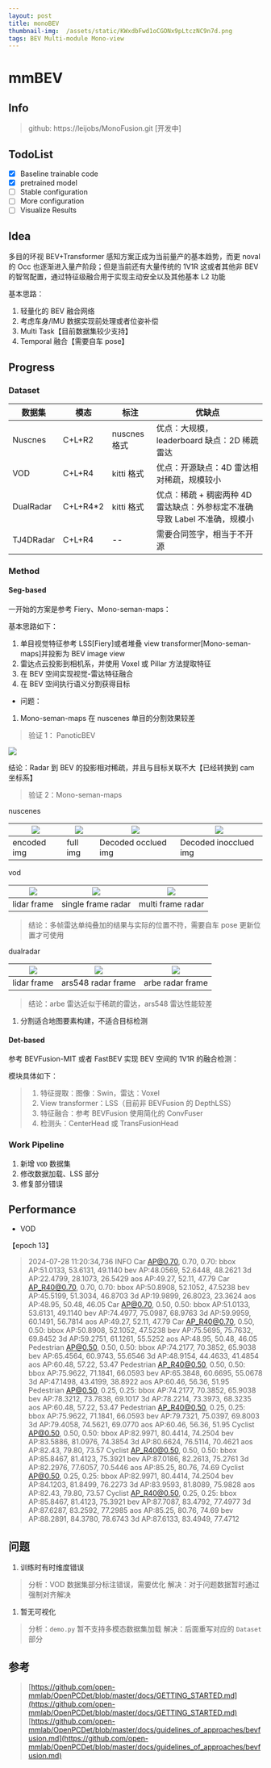 ```yaml
---
layout: post
title: monoBEV
thumbnail-img:  /assets/static/KWxdbFwd1oCGONx9pLtczNC9n7d.png
tags: BEV Multi-module Mono-view
---
```


# mmBEV

## Info

> github: https://leijobs/MonoFusion.git [开发中]

## TodoList

- [X] Baseline trainable code
- [X] pretrained model
- [ ] Stable configuration
- [ ] More configuration
- [ ] Visualize Results

## Idea

多目的环视 BEV+Transformer 感知方案正成为当前量产的基本趋势，而更 noval 的 Occ 也逐渐进入量产阶段；但是当前还有大量传统的 1V1R 这或者其他非 BEV 的智驾配置，通过特征级融合用于实现主动安全以及其他基本 L2 功能

基本思路：

1. 轻量化的 BEV 融合网络
2. 考虑车身/IMU 数据实现前处理或者位姿补偿
3. Multi Task【目前数据集较少支持】
4. Temporal 融合【需要自车 pose】

## Progress

### Dataset

| 数据集    | 模态     | 标注         | 优缺点                                                                     |
| --------- | -------- | ------------ | -------------------------------------------------------------------------- |
| Nuscnes   | C+L+R2   | nuscnes 格式 | 优点：大规模，leaderboard 缺点：2D 稀疏雷达                                |
| VOD       | C+L+R4   | kitti 格式   | 优点：开源缺点：4D 雷达相对稀疏，规模较小                                  |
| DualRadar | C+L+R4*2 | kitti 格式   | 优点：稀疏 + 稠密两种 4D 雷达缺点：外参标定不准确导致 Label 不准确，规模小 |
| TJ4DRadar | C+L+R4   | --           | 需要合同签字，相当于不开源                                                 |

### Method

#### Seg-based

一开始的方案是参考 Fiery、Mono-seman-maps：

基本思路如下：

1. 单目视觉特征参考 LSS[Fiery]或者堆叠 view transformer[Mono-seman-maps]并投影为 BEV image view
2. 雷达点云投影到相机系，并使用 Voxel 或 Pillar 方法提取特征
3. 在 BEV 空间实现视觉-雷达特征融合
4. 在 BEV 空间执行语义分割获得目标

- 问题：

1. Mono-seman-maps 在 nuscenes 单目的分割效果较差

> 验证 1： PanoticBEV

![](../assets/static/H7IVbv1NEoklndxbrHPcWgGgnig.png)

结论：Radar 到 BEV 的投影相对稀疏，并且与目标关联不大【已经转换到 cam 坐标系】

> 验证 2：Mono-seman-maps

nuscenes

| ![](../assets/static/FJpfbUyDLoWDL7xfeC7cngdqnRh.png) | ![](../assets/static/EIr2bWE2ToNz1fx2hBrcGLzAnJh.png) | ![](../assets/static/Tt6WbGffZotJQsxAjWvc2xS3nKf.png) | ![](../assets/static/OAg3bXzdXo9W05xaHB0cAxT8n2f.png) |
| ------------------------------------------- | ------------------------------------------- | ------------------------------------------- | ------------------------------------------- |
| encoded img                                 | full img                                    | Decoded occlued img                         | Decoded inocclued img                       |

vod

| ![](../assets/static/JoDmb04aJoZYfixlFEMcxg3Hn7e.png) | ![](../assets/static/LJYVbFuGxovwqIxjQrWcyvW0nOh.png) | ![](../assets/static/XrWzb9ioaox7q1xJzr2cssfgnsc.png) |
| ------------------------------------------- | ------------------------------------------- | ------------------------------------------- |
| lidar frame                                 | single frame radar                          | multi frame radar                           |

> 结论：多帧雷达单纯叠加的结果与实际的位置不符，需要自车 pose 更新位置才可使用

dualradar

| ![](../assets/static/V1gybEUiloUZzzxJpIGcznAFnng.png) | ![](../assets/static/CCIMbHmNIoa1L0xxgiMcxDdengf.png) | ![](../assets/static/CffGbpHL9ovZXExsE4dcwgncnhf.png) |
| ------------------------------------------- | ------------------------------------------- | ------------------------------------------- |
| lidar frame                                 | ars548 radar frame                          | arbe radar frame                            |

> 结论：arbe 雷达近似于稀疏的雷达，ars548 雷达性能较差

1. 分割适合地图要素构建，不适合目标检测

#### Det-based

参考 BEVFusion-MIT 或者 FastBEV 实现 BEV 空间的 1V1R 的融合检测：

模块具体如下：

> 1. 特征提取：图像：Swin，雷达：Voxel
> 2. View transformer：LSS（目前非 BEVFusion 的 DepthLSS）
> 3. 特征融合：参考 BEVFusion 使用简化的 ConvFuser
> 4. 检测头：CenterHead 或 TransFusionHead

### Work Pipeline

1. 新增 `VOD` 数据集
2. 修改数据加载、LSS 部分
3. 修复部分错误

## Performance

- VOD

【epoch 13】

> 2024-07-28 11:20:34,736   INFO  Car AP@0.70, 0.70, 0.70:
> bbox AP:51.0133, 53.6131, 49.1140
> bev  AP:48.0569, 52.6448, 48.2621
> 3d   AP:22.4799, 28.1073, 26.5429
> aos  AP:49.27, 52.11, 47.79
> Car AP_R40@0.70, 0.70, 0.70:
> bbox AP:50.8908, 52.1052, 47.5238
> bev  AP:45.5199, 51.3034, 46.8703
> 3d   AP:19.9899, 26.8023, 23.3624
> aos  AP:48.95, 50.48, 46.05
> Car AP@0.70, 0.50, 0.50:
> bbox AP:51.0133, 53.6131, 49.1140
> bev  AP:74.4977, 75.0987, 68.9763
> 3d   AP:59.9959, 60.1491, 56.7814
> aos  AP:49.27, 52.11, 47.79
> Car AP_R40@0.70, 0.50, 0.50:
> bbox AP:50.8908, 52.1052, 47.5238
> bev  AP:75.5695, 75.7632, 69.8452
> 3d   AP:59.2751, 61.1261, 55.5252
> aos  AP:48.95, 50.48, 46.05
> Pedestrian AP@0.50, 0.50, 0.50:
> bbox AP:74.2177, 70.3852, 65.9038
> bev  AP:65.4564, 60.9743, 55.6546
> 3d   AP:48.9154, 44.4633, 41.4854
> aos  AP:60.48, 57.22, 53.47
> Pedestrian AP_R40@0.50, 0.50, 0.50:
> bbox AP:75.9622, 71.1841, 66.0593
> bev  AP:65.3848, 60.6695, 55.0678
> 3d   AP:47.1498, 43.4199, 38.8922
> aos  AP:60.46, 56.36, 51.95
> Pedestrian AP@0.50, 0.25, 0.25:
> bbox AP:74.2177, 70.3852, 65.9038
> bev  AP:78.3212, 73.7838, 69.1017
> 3d   AP:78.2214, 73.3973, 68.3235
> aos  AP:60.48, 57.22, 53.47
> Pedestrian AP_R40@0.50, 0.25, 0.25:
> bbox AP:75.9622, 71.1841, 66.0593
> bev  AP:79.7321, 75.0397, 69.8003
> 3d   AP:79.4058, 74.5621, 69.0770
> aos  AP:60.46, 56.36, 51.95
> Cyclist AP@0.50, 0.50, 0.50:
> bbox AP:82.9971, 80.4414, 74.2504
> bev  AP:83.5886, 81.0976, 74.3854
> 3d   AP:80.6624, 76.5114, 70.4621
> aos  AP:82.43, 79.80, 73.57
> Cyclist AP_R40@0.50, 0.50, 0.50:
> bbox AP:85.8467, 81.4123, 75.3921
> bev  AP:87.0186, 82.2613, 75.2761
> 3d   AP:82.2976, 77.6057, 70.5446
> aos  AP:85.25, 80.76, 74.69
> Cyclist AP@0.50, 0.25, 0.25:
> bbox AP:82.9971, 80.4414, 74.2504
> bev  AP:84.1203, 81.8499, 76.2273
> 3d   AP:83.9593, 81.8089, 75.9828
> aos  AP:82.43, 79.80, 73.57
> Cyclist AP_R40@0.50, 0.25, 0.25:
> bbox AP:85.8467, 81.4123, 75.3921
> bev  AP:87.7087, 83.4792, 77.4977
> 3d   AP:87.6287, 83.2592, 77.2985
> aos  AP:85.25, 80.76, 74.69
> bev  AP:88.2891, 84.3780, 78.6743
> 3d   AP:87.6133, 83.4949, 77.4712

## 问题

1. 训练时有时维度错误

> 分析：VOD 数据集部分标注错误，需要优化
> 解决：对于问题数据暂时通过强制对齐解决

1. 暂无可视化

> 分析：`demo.py` 暂不支持多模态数据集加载
> 解决：后面重写对应的 `Dataset` 部分

## 参考

> [https://github.com/open-mmlab/OpenPCDet/blob/master/docs/GETTING_STARTED.md](https://github.com/open-mmlab/OpenPCDet/blob/master/docs/GETTING_STARTED.md)
> [https://github.com/open-mmlab/OpenPCDet/blob/master/docs/guidelines_of_approaches/bevfusion.md](https://github.com/open-mmlab/OpenPCDet/blob/master/docs/guidelines_of_approaches/bevfusion.md)
